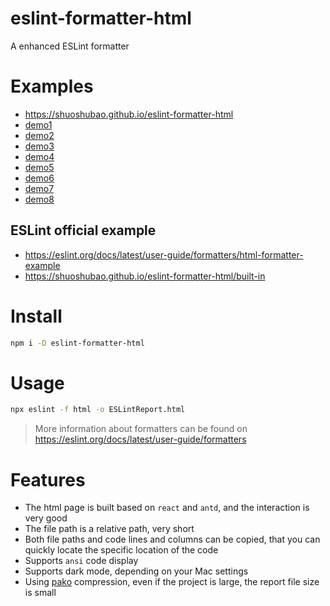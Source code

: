 # eslint-formatter-html

A enhanced ESLint formatter

# Examples

-   https://shuoshubao.github.io/eslint-formatter-html
-   [demo1](https://shuoshubao.github.io/eslint-formatter-html/demo1)
-   [demo2](https://shuoshubao.github.io/eslint-formatter-html/demo2)
-   [demo3](https://shuoshubao.github.io/eslint-formatter-html/demo3)
-   [demo4](https://shuoshubao.github.io/eslint-formatter-html/demo4)
-   [demo5](https://shuoshubao.github.io/eslint-formatter-html/demo5)
-   [demo6](https://shuoshubao.github.io/eslint-formatter-html/demo6)
-   [demo7](https://shuoshubao.github.io/eslint-formatter-html/demo7)
-   [demo8](https://shuoshubao.github.io/eslint-formatter-html/demo8)

## ESLint official example

-   https://eslint.org/docs/latest/user-guide/formatters/html-formatter-example
-   https://shuoshubao.github.io/eslint-formatter-html/built-in

# Install

```sh
npm i -D eslint-formatter-html
```

# Usage

```sh
npx eslint -f html -o ESLintReport.html
```

> More information about formatters can be found on https://eslint.org/docs/latest/user-guide/formatters

# Features

-   The html page is built based on `react` and `antd`, and the interaction is very good
-   The file path is a relative path, very short
-   Both file paths and code lines and columns can be copied, that you can quickly locate the specific location of the code
-   Supports `ansi` code display
-   Supports dark mode, depending on your Mac settings
-   Using [pako](https://www.npmjs.com/package/pako) compression, even if the project is large, the report file size is small
